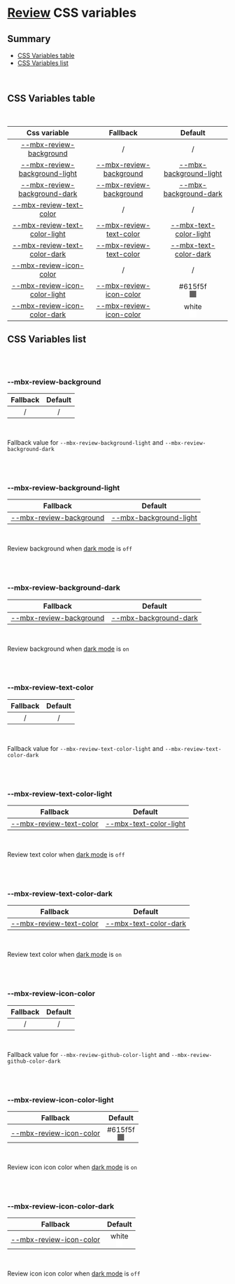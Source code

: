 # [Review](index.md) CSS variables

## Summary

- [CSS Variables table](#css-variables-table)
- [CSS Variables list](#css-variables-list)

<br>

## CSS Variables table

<br>

| <div style='text-align:center;margin:auto;'>Css variable</div>                                                   | <div style='text-align:center;margin:auto;'>Fallback</div>                                           | <div style='text-align:center;margin:auto;'>Default</div>                                                                                                                                                                                       |
| ---------------------------------------------------------------------------------------------------------------- | ---------------------------------------------------------------------------------------------------- | ----------------------------------------------------------------------------------------------------------------------------------------------------------------------------------------------------------------------------------------------- |
| <div style='text-align:center;margin:auto;'>[--mbx-review-background](#-mbx-review-background)</div>             | <div style='text-align:center;margin:auto;'>/</div>                                                  | <div style='text-align:center;margin:auto;'>/</div>                                                                                                                                                                                             |
| <div style='text-align:center;margin:auto;'>[--mbx-review-background-light](#-mbx-review-background-light)</div> | <div style='text-align:center;margin:auto;'>[--mbx-review-background](#-mbx-review-background)</div> | <div style='text-align:center;margin:auto;'>[--mbx-background-light](https://cianciarusocataldo.github.io/mobrix-ui/docs/shared/css-vars/#-mbx-background-light)</div>                                                                          |
| <div style='text-align:center;margin:auto;'>[--mbx-review-background-dark](#-mbx-review-background-dark)</div>   | <div style='text-align:center;margin:auto;'>[--mbx-review-background](#-mbx-review-background)</div> | <div style='text-align:center;margin:auto;'>[--mbx-background-dark](https://cianciarusocataldo.github.io/mobrix-ui/docs/shared/css-vars/#-mbx-background-dark)</div>                                                                            |
| <div style='text-align:center;margin:auto;'>[--mbx-review-text-color](#-mbx-review-text-color)</div>             | <div style='text-align:center;margin:auto;'>/</div>                                                  | <div style='text-align:center;margin:auto;'>/</div>                                                                                                                                                                                             |
| <div style='text-align:center;margin:auto;'>[--mbx-review-text-color-light](#-mbx-review-text-color-light)</div> | <div style='text-align:center;margin:auto;'>[--mbx-review-text-color](#-mbx-review-text-color)</div> | <div style='text-align:center;margin:auto;'>[--mbx-text-color-light](https://cianciarusocataldo.github.io/mobrix-ui/docs/shared/css-vars/#-mbx-text-color-light)</div>                                                                          |
| <div style='text-align:center;margin:auto;'>[--mbx-review-text-color-dark](#-mbx-review-text-color-dark)</div>   | <div style='text-align:center;margin:auto;'>[--mbx-review-text-color](#-mbx-review-text-color)</div> | <div style='text-align:center;margin:auto;'>[--mbx-text-color-dark](https://cianciarusocataldo.github.io/mobrix-ui/docs/shared/css-vars/#-mbx-text-color-dark)</div>                                                                            |
| <div style='text-align:center;margin:auto;'>[--mbx-review-icon-color](#-mbx-review-icon-color)</div>             | <div style='text-align:center;margin:auto;'>/</div>                                                  | <div style='text-align:center;margin:auto;'>/</div>                                                                                                                                                                                             |
| <div style='text-align:center;margin:auto;'>[--mbx-review-icon-color-light](#-mbx-review-icon-color-light)</div> | <div style='text-align:center;margin:auto;'>[--mbx-review-icon-color](#-mbx-review-icon-color)</div> | <div style='text-align:center;margin:auto;'><div><div style='text-align:center;margin-auto;'>#615f5f</div><div style='text-align:center;margin-auto;'><div style='background:#615f5f;margin:auto; width:15px; height:15px;'/></div></div></div> |
| <div style='text-align:center;margin:auto;'>[--mbx-review-icon-color-dark](#-mbx-review-icon-color-dark)</div>   | <div style='text-align:center;margin:auto;'>[--mbx-review-icon-color](#-mbx-review-icon-color)</div> | <div style='text-align:center;margin:auto;'><div><div style='text-align:center;margin-auto;'>white</div><div style='text-align:center;margin-auto;'><div style='background:white;margin:auto; width:15px; height:15px;'/></div></div></div>     |

## CSS Variables list

<br>

<br>

### --mbx-review-background

| <div style='text-align:center;margin:auto;'>Fallback</div> | <div style='text-align:center;margin:auto;'>Default</div> |
| ---------------------------------------------------------- | --------------------------------------------------------- |
| <div style='text-align:center;margin:auto;'>/</div>        | <div style='text-align:center;margin:auto;'>/</div>       |

<br>

Fallback value for `--mbx-review-background-light` and `--mbx-review-background-dark`

<br>

<br>

### --mbx-review-background-light

| <div style='text-align:center;margin:auto;'>Fallback</div>                                           | <div style='text-align:center;margin:auto;'>Default</div>                                                                                                              |
| ---------------------------------------------------------------------------------------------------- | ---------------------------------------------------------------------------------------------------------------------------------------------------------------------- |
| <div style='text-align:center;margin:auto;'>[--mbx-review-background](#-mbx-review-background)</div> | <div style='text-align:center;margin:auto;'>[--mbx-background-light](https://cianciarusocataldo.github.io/mobrix-ui/docs/shared/css-vars/#-mbx-background-light)</div> |

<br>

Review background when [dark mode](https://cianciarusocataldo.github.io/mobrix-ui/docs/shared/props/#dark) is `off`

<br>

<br>

### --mbx-review-background-dark

| <div style='text-align:center;margin:auto;'>Fallback</div>                                           | <div style='text-align:center;margin:auto;'>Default</div>                                                                                                            |
| ---------------------------------------------------------------------------------------------------- | -------------------------------------------------------------------------------------------------------------------------------------------------------------------- |
| <div style='text-align:center;margin:auto;'>[--mbx-review-background](#-mbx-review-background)</div> | <div style='text-align:center;margin:auto;'>[--mbx-background-dark](https://cianciarusocataldo.github.io/mobrix-ui/docs/shared/css-vars/#-mbx-background-dark)</div> |

<br>

Review background when [dark mode](https://cianciarusocataldo.github.io/mobrix-ui/docs/shared/props/#dark) is `on`

<br>

<br>

### --mbx-review-text-color

| <div style='text-align:center;margin:auto;'>Fallback</div> | <div style='text-align:center;margin:auto;'>Default</div> |
| ---------------------------------------------------------- | --------------------------------------------------------- |
| <div style='text-align:center;margin:auto;'>/</div>        | <div style='text-align:center;margin:auto;'>/</div>       |

<br>

Fallback value for `--mbx-review-text-color-light` and `--mbx-review-text-color-dark`

<br>

<br>

### --mbx-review-text-color-light

| <div style='text-align:center;margin:auto;'>Fallback</div>                                           | <div style='text-align:center;margin:auto;'>Default</div>                                                                                                              |
| ---------------------------------------------------------------------------------------------------- | ---------------------------------------------------------------------------------------------------------------------------------------------------------------------- |
| <div style='text-align:center;margin:auto;'>[--mbx-review-text-color](#-mbx-review-text-color)</div> | <div style='text-align:center;margin:auto;'>[--mbx-text-color-light](https://cianciarusocataldo.github.io/mobrix-ui/docs/shared/css-vars/#-mbx-text-color-light)</div> |

<br>

Review text color when [dark mode](https://cianciarusocataldo.github.io/mobrix-ui/docs/shared/props/#dark) is `off`

<br>

<br>

### --mbx-review-text-color-dark

| <div style='text-align:center;margin:auto;'>Fallback</div>                                           | <div style='text-align:center;margin:auto;'>Default</div>                                                                                                            |
| ---------------------------------------------------------------------------------------------------- | -------------------------------------------------------------------------------------------------------------------------------------------------------------------- |
| <div style='text-align:center;margin:auto;'>[--mbx-review-text-color](#-mbx-review-text-color)</div> | <div style='text-align:center;margin:auto;'>[--mbx-text-color-dark](https://cianciarusocataldo.github.io/mobrix-ui/docs/shared/css-vars/#-mbx-text-color-dark)</div> |

<br>

Review text color when [dark mode](https://cianciarusocataldo.github.io/mobrix-ui/docs/shared/props/#dark) is `on`

<br>

<br>

### --mbx-review-icon-color

| <div style='text-align:center;margin:auto;'>Fallback</div> | <div style='text-align:center;margin:auto;'>Default</div> |
| ---------------------------------------------------------- | --------------------------------------------------------- |
| <div style='text-align:center;margin:auto;'>/</div>        | <div style='text-align:center;margin:auto;'>/</div>       |

<br>

Fallback value for `--mbx-review-github-color-light` and `--mbx-review-github-color-dark`

<br>

<br>

### --mbx-review-icon-color-light

| <div style='text-align:center;margin:auto;'>Fallback</div>                                           | <div style='text-align:center;margin:auto;'>Default</div>                                                                                                                                                                                       |
| ---------------------------------------------------------------------------------------------------- | ----------------------------------------------------------------------------------------------------------------------------------------------------------------------------------------------------------------------------------------------- |
| <div style='text-align:center;margin:auto;'>[--mbx-review-icon-color](#-mbx-review-icon-color)</div> | <div style='text-align:center;margin:auto;'><div><div style='text-align:center;margin-auto;'>#615f5f</div><div style='text-align:center;margin-auto;'><div style='background:#615f5f;margin:auto; width:15px; height:15px;'/></div></div></div> |

<br>

Review icon icon color when [dark mode](https://cianciarusocataldo.github.io/mobrix-ui/docs/shared/props/#dark) is `on`

<br>

<br>

### --mbx-review-icon-color-dark

| <div style='text-align:center;margin:auto;'>Fallback</div>                                           | <div style='text-align:center;margin:auto;'>Default</div>                                                                                                                                                                                   |
| ---------------------------------------------------------------------------------------------------- | ------------------------------------------------------------------------------------------------------------------------------------------------------------------------------------------------------------------------------------------- |
| <div style='text-align:center;margin:auto;'>[--mbx-review-icon-color](#-mbx-review-icon-color)</div> | <div style='text-align:center;margin:auto;'><div><div style='text-align:center;margin-auto;'>white</div><div style='text-align:center;margin-auto;'><div style='background:white;margin:auto; width:15px; height:15px;'/></div></div></div> |

<br>

Review icon icon color when [dark mode](https://cianciarusocataldo.github.io/mobrix-ui/docs/shared/props/#dark) is `off`

<br>
